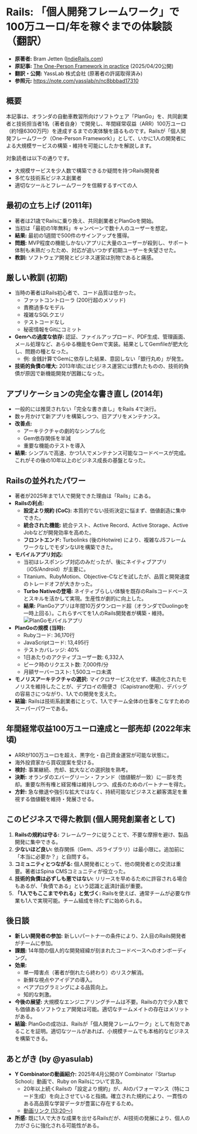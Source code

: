 # Rails: 「個人開発フレームワーク」で100万ユーロ/年を稼ぐまでの体験談（翻訳）

* **原著者:** Bram Jetten ([IndieRails.com](https://www.indierails.com/20))
* **原記事:** [The One-Person Framework in practice](https://bramjetten.dev/articles/the-one-person-framework-in-practice) (2025/04/20公開)
* **翻訳・公開:** YassLab 株式会社 (原著者の許諾取得済み)
* **参照元:** <https://note.com/yasslab/n/nc8bbbad17310>

## 概要

本記事は、オランダの自動車教習所向けソフトウェア「PlanGo」を、共同創業者と技術担当者1名（著者自身）で開発し、年間経常収益（ARR）100万ユーロ（約1億6300万円）を達成するまでの実体験を語るものです。Railsが「個人開発フレームワーク（One-Person Framework）」として、いかに1人の開発者による大規模サービスの構築・維持を可能にしたかを解説します。

対象読者は以下の通りです。

* 大規模サービスを少人数で構築できるか疑問を持つRails開発者
* 多忙な技術系ビジネス創業者
* 適切なツールとフレームワークを信頼するすべての人

## 最初の立ち上げ (2011年)

* 著者は21歳でRailsに乗り換え、共同創業者とPlanGoを開始。
* 当初は「最初の1年無料」キャンペーンで数十人のユーザーを想定。
* **結果:** 最初の1週間で500件のサインアップを獲得。
* **問題:** MVP程度の機能しかないアプリに大量のユーザーが殺到し、サポート体制も未熟だったため、対応が追いつかず初期ユーザーを失望させた。
* **教訓:** ソフトウェア開発とビジネス運営は別物であると痛感。

## 厳しい教訓 (初期)

* 当時の著者はRails初心者で、コード品質は低かった。
  * ファットコントローラ (200行超のメソッド)
  * 責務過多なモデル
  * 複雑なSQLクエリ
  * テストコードなし
  * 秘密情報をGitにコミット
* **Gemへの過度な依存:** 認証、ファイルアップロード、PDF生成、管理画面、メール処理など、あらゆる機能をGemで実装。結果としてGemfileが肥大化し、問題の種となった。
  * 例: 金銭計算でGemに依存した結果、意図しない「銀行丸め」が発生。
* **技術的負債の増大:** 2013年頃にはビジネス運営には慣れたものの、技術的負債が原因で新機能開発が困難になった。

## アプリケーションの完全な書き直し (2014年)

* 一般的には推奨されない「完全な書き直し」をRails 4で決行。
* 数ヶ月かけて新アプリを構築しつつ、旧アプリをメンテナンス。
* **改善点:**
  * アーキテクチャの劇的なシンプル化
  * Gem依存関係を半減
  * 重要な機能のテストを導入
* **結果:** シンプルで高速、かつ1人でメンテナンス可能なコードベースが完成。これがその後の10年以上のビジネス成長の基盤となった。

## Railsの並外れたパワー

* 著者が2025年まで1人で開発できた理由は「Rails」にある。
* **Railsの利点:**
  * **設定より規約 (CoC):** 本質的でない技術決定に悩まず、価値創造に集中できた。
  * **統合された機能:** 統合テスト、Active Record、Active Storage、Active Jobなどが開発効率を高めた。
  * **フロントエンド:** Turbolinks (後のHotwire) により、複雑なJSフレームワークなしでモダンなUIを構築できた。
* **モバイルアプリ対応:**
  * 当初はレスポンシブ対応のみだったが、後にネイティブアプリ（iOS/Android）が主要に。
  * Titanium、RubyMotion、Objective-Cなどを試したが、品質と開発速度のトレードオフが大きかった。
  * **Turbo Nativeの登場:** ネイティブらしい体験を既存のRailsコードベースとスキルを活かして実現。生産性が劇的に向上した。
  * **結果:** PlanGoアプリは年間10万ダウンロード超（オランダでDuolingoを一時上回る）。これらすべてを1人のRails開発者が構築・維持。
        ![PlanGoモバイルアプリ](https://assets.st-note.com/img/1745720529-gGvJDHq67LY9eKR2nFOsSw50.png?width=1200)
* **PlanGoの規模 (当時):**
  * Rubyコード: 36,170行
  * JavaScriptコード: 13,495行
  * テストカバレッジ: 40%
  * 1日あたりのアクティブユーザー数: 6,332人
  * ピーク時のリクエスト数: 7,000件/分
  * 月額サーバーコスト: 1,500ユーロ未満
* **モノリスアーキテクチャの選択:** マイクロサービス化せず、構造化されたモノリスを維持したことが、デプロイの簡便さ（Capistrano使用）、デバッグの容易さにつながり、1人での開発を支えた。
* **結論:** Railsは技術系創業者にとって、1人でチーム全体の仕事をこなすためのスーパーパワーである。

## 年間経常収益100万ユーロ達成と一部売却 (2022年末頃)

* ARRが100万ユーロを超え、黒字化・自己資金運営が可能な状態に。
* 海外投資家から買収提案を受ける。
* **検討:** 事業継続、売却、拡大などの選択肢を熟考。
* **決断:** オランダのエバーグリーン・ファンド（価値観が一致）に一部を売却。重要な所有権と経営権は維持しつつ、成長のためのパートナーを得た。
* **方針:** 急な撤退や強引な拡大ではなく、持続可能なビジネスと顧客満足を重視する価値観を維持・発展させる。

## このビジネスで得た教訓 (個人開発創業者として)

1. **Railsの規約は守る:** フレームワークに従うことで、不要な摩擦を避け、製品開発に集中できる。
2. **少ないほど良い:** 依存関係（Gem、JSライブラリ）は最小限に。追加前に「本当に必要か？」と自問する。
3. **コミュニティとつながる:** 個人開発者にとって、他の開発者との交流は重要。著者はSpina CMSコミュニティが役立った。
4. **技術的負債は必ずしも悪ではない:** リリースを早めるために許容される場合もあるが、「負債である」という認識と返済計画が重要。
5. **「1人でもここまでやれる」と気づく:** Railsを使えば、通常チームが必要な作業も1人で実現可能。チーム組成を待たずに始められる。

## 後日談

* **新しい開発者の参加:** 新しいパートナーの条件により、2人目のRails開発者がチームに参加。
* **課題:** 14年間の個人的な開発経緯が刻まれたコードベースへのオンボーディング。
* **効果:**
  * 単一障害点（著者が倒れたら終わり）のリスク解消。
  * 新鮮な視点やアイデアの導入。
  * ペアプログラミングによる品質向上。
  * 知的な刺激。
* **今後の展望:** 大規模なエンジニアリングチームは不要。Railsの力で少人数でも価値あるソフトウェア開発は可能。適切なチームメイトの存在はメリットがある。
* **結論:** PlanGoの成功は、Railsが「個人開発フレームワーク」として有効であることを証明。適切なツールがあれば、小規模チームでも本格的なビジネスを構築できる。

## あとがき (by @yasulab)

* **Y Combinatorの動画紹介:** 2025年4月公開のY Combinator『Startup School』動画で、Ruby on Railsについて言及。
  * 20年以上続くRailsの「設定より規約」が、AIのパフォーマンス（特にコード生成）を向上させていると指摘。確立された規約により、一貫性のある高品質な学習データが豊富に存在するため。
  * [動画リンク (13:20〜)](https://youtu.be/BJjsfNO5JTo?t=800)
* **所感:** 既に1人で大きな成果を出せるRailsだが、AI技術の発展により、個人の力がさらに強化される可能性がある。
